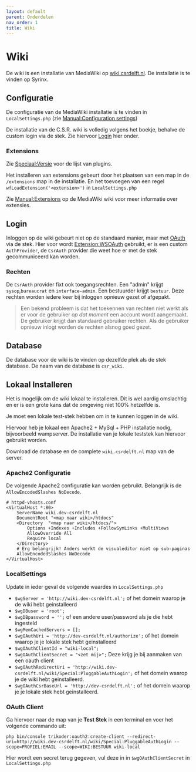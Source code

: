 ```yaml
---
layout: default
parent: Onderdelen
nav_order: 1
title: Wiki
---
```

# Wiki

De wiki is een installatie van MediaWiki op [wiki.csrdelft.nl](https://wiki.csrdelft.nl). De installatie is te vinden op Syrinx.

## Configuratie

De configuratie van de MediaWiki installatie is te vinden in `LocalSettings.php` (zie [Manual:Configuration settings](https://www.mediawiki.org/wiki/Manual:Configuration_settings))

De installatie van de C.S.R. wiki is volledig volgens het boekje, behalve de custom login via de stek. Zie hiervoor [Login](#login) hier onder.

### Extensions

Zie [Speciaal:Versie](https://wiki.csrdelft.nl/wiki/Speciaal:Softwareversie#mw-version-ext) voor de lijst van plugins.

Het installeren van extensions gebeurt door het plaatsen van een map in de `/extensions` map in de installatie. En het toevoegen van een regel `wfLoadExtension('<extension>')` in `LocalSettings.php`

Zie [Manual:Extensions](https://www.mediawiki.org/wiki/Manual:Extensions) op de MediaWiki wiki voor meer informatie over extensies.

## Login

Inloggen op de wiki gebeurt niet op de standaard manier, maar met [OAuth](./oauth.md) via de stek. Hier voor wordt [Extension:WSOAuth](https://www.mediawiki.org/wiki/Extension:WSOAuth) gebruikt, er is een custom `AuthProvider`, de `CsrAuth` provider die weet hoe er met de stek gecommuniceerd kan worden.

### Rechten

De `CsrAuth` provider fixt ook toegangsrechten. Een "admin" krijgt `sysop`,`bureaucrat` en `interface-admin`. Een bestuurder krijgt `bestuur`. Deze rechten worden iedere keer bij inloggen opnieuw gezet of afgepakt.

> Een bekend probleem is dat het toekennen van rechten niet werkt als er voor de gebruiker _op dat moment_ een account wordt aangemaakt. De gebruiker krijgt dan standaard gebruiker rechten. Als de gebruiker opnieuw inlogt worden de rechten alsnog goed gezet.

## Database

De database voor de wiki is te vinden op dezelfde plek als de stek database. De naam van de database is `csr_wiki`.

## Lokaal Installeren

Het is mogelijk om de wiki lokaal te installeren. Dit is wel aardig omslachtig en er is een grote kans dat de omgeving niet 100% hetzelfde is.

Je moet een lokale test-stek hebben om in te kunnen loggen in de wiki.

Hiervoor heb je lokaal een Apache2 + MySql + PHP installatie nodig, bijvoorbeeld wampserver. De installatie van je lokale teststek kan hiervoor gebruikt worden.

Download de database en de complete `wiki.csrdelft.nl` map van de server.

### Apache2 Configuratie

De volgende Apache2 configuratie kan worden gebruikt. Belangrijk is de `AllowEncodedSlashes NoDecode`.

```
# httpd-vhosts.conf
<VirtualHost *:80>
	ServerName wiki.dev-csrdelft.nl
	DocumentRoot "<map naar wiki>/htdocs"
	<Directory  "<map naar wiki>/htdocs/">
		Options +Indexes +Includes +FollowSymLinks +MultiViews
		AllowOverride All
		Require local
	</Directory>
	# Erg belangrijk! Anders werkt de visualeditor niet op sub-paginas
	AllowEncodedSlashes NoDecode
</VirtualHost>
```

### LocalSettings

Update in ieder geval de volgende waardes in `LocalSettings.php`

- `$wgServer = 'http://wiki.dev-csrdelft.nl';` of het domein waarop je de wiki hebt geinstalleerd
- `$wgDBuser = 'root';`
- `$wgDBpassword = '';` of een andere user/password als je die hebt ingesteld
- `$wgMemCachedServers = [];`
- `$wgOAuthUri = 'http://dev-csrdelft.nl/authorize';` of het domein waarop je je lokale stek hebt geinstalleerd
- `$wgOAuthClientId = "wiki-local";`
- `$wgOAuthClientSecret = "<zet mij>";` Deze krijg je bij aanmaken van een oauth client
- `$wgOAuthRedirectUri = 'http://wiki.dev-csrdelft.nl/wiki/Special:PluggableAuthLogin';` of het domein waarop je de wiki hebt geinstalleerd.
- `$wgOAuthCsrBaseUrl = 'http://dev-csrdelft.nl';` of het domein waarop je je lokale stek hebt geinstalleerd.

### OAuth Client

Ga hiervoor naar de map van je **Test Stek** in een terminal en voer het volgende commando uit:

```
php bin/console trikoder:oauth2:create-client --redirect-uri=http://wiki.dev-csrdelft.nl/wiki/Special:PluggableAuthLogin --scope=PROFIEL:EMAIL --scope=WIKI:BESTUUR wiki-local
```

Hier wordt een secret terug gegeven, vul deze in in `$wgOAuthClientSecret` in `LocalSettings.php`

